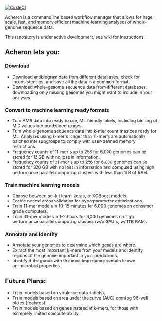 [//]: # (# Acheron)
[//]: # ()
[![CircleCI](https://circleci.com/gh/superphy/acheron.svg?style=svg)](https://circleci.com/gh/superphy/acheron)

Acheron is a command line based workflow manager that allows for large scale, fast, and memory efficient machine-learning analyses of whole-genome sequence data.

This repository is under active development, see wiki for instructions.

## Acheron lets you:

### Download

- Download antibiogram data from different databases, check for inconsistencies, and save all the data in a common format.
- Download whole-genome sequence data from different databases, downloading only missing genomes you might want to include in your analyses.

### Convert to machine learning ready formats
- Turn AMR data into ready to use, ML friendly labels, including binning of MIC values into predefined ranges.
- Turn whole-genome sequence data into k-mer count matrices ready for ML. Analyses using k-mer's longer than 11-mer's are automatically batched into subgroups to comply with user-defined memory restrictions.
- Frequency counts of 11-mer's up to 256 for 6,000 genomes can be stored for 12 GB with no loss in information.
- Frequency counts of 31-mer's up to 256 for 6,000 genomes can be stored for 320 GB with no loss in information and computed using high performance parallel computing clusters with less than 1TB of RAM.

### Train machine learning models
- Choose between sci-kit learn, keras, or XGBoost models.
- Enable nested cross validation for hyperparameter optimizations.
- Train 11-mer models in 10-15 minutes for 6,000 genomes on consumer grade computers.
- Train 31-mer models in 1-2 hours for 6,000 genomes on high performance parallel computing clusters (w/o GPU's, w/ 1TB RAM).

### Annotate and Identify
- Annotate your genomes to determine which genes are where.
- Extract the most important k-mers from your models and identify regions of the genome important in your predictions.
- Identify if the genes with the most importance contain known antimicrobial properties.


## Future Plans:
- Train models based on virulence data (labels).
- Train models based on area under the curve (AUC) omnilog 96-well plates (features).
- Train models based on genes instead of k-mers, for those with extremely limited compute ability.
